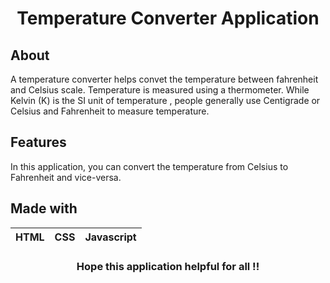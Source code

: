 <h1 align="center">Temperature Converter Application</h1>

## About
A temperature converter helps convet the temperature between fahrenheit and Celsius scale. Temperature is measured using a thermometer. While Kelvin (K) is the SI unit of temperature , people generally use Centigrade or Celsius and Fahrenheit to measure temperature.

## Features
In this application, you can convert the temperature from Celsius to Fahrenheit and vice-versa.

## Made with
|HTML|CSS|Javascript|
|---|---|---|

<h3 align="center">Hope this application helpful for all !!</h3>
